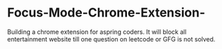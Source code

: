 # Focus-Mode-Chrome-Extension-
Building a chrome extension for aspring coders. It will block all entertainment website till one question on leetcode or GFG is not solved.
